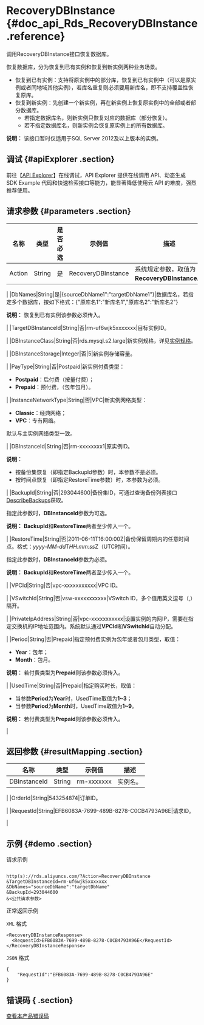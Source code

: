 # RecoveryDBInstance {#doc_api_Rds_RecoveryDBInstance .reference}

调用RecoveryDBInstance接口恢复数据库。

恢复数据库，分为恢复到已有实例和恢复到新实例两种业务场景。

-   恢复到已有实例：支持将原实例中的部分库，恢复到已有实例中（可以是原实例或者同地域其他实例），若库名重复则必须要用新库名，即不支持覆盖性恢复原库。
-   恢复到新实例：先创建一个新实例，再在新实例上恢复原实例中的全部或者部分数据库。
    -   若指定数据库名，则新实例只恢复对应的数据库（部分恢复）。
    -   若不指定数据库名，则新实例会恢复原实例上的所有数据库。

**说明：** 该接口暂时仅适用于SQL Server 2012及以上版本的实例。

## 调试 {#apiExplorer .section}

前往【[API Explorer](https://api.aliyun.com/#product=Rds&api=RecoveryDBInstance)】在线调试，API Explorer 提供在线调用 API、动态生成 SDK Example 代码和快速检索接口等能力，能显著降低使用云 API 的难度，强烈推荐使用。

## 请求参数 {#parameters .section}

|名称|类型|是否必选|示例值|描述|
|--|--|----|---|--|
|Action|String|是|RecoveryDBInstance|系统规定参数，取值为：**RecoveryDBInstance**。

 |
|DbNames|String|是|\{sourceDbName1":"targetDbName1"\}|数据库名，若指定多个数据库，按如下格式：\{"原库名1":"新库名1","原库名2":"新库名2"\}

 **说明：** 恢复到已有实例该参数必须传入。

 |
|TargetDBInstanceId|String|否|rm-uf6wjk5xxxxxxx|目标实例ID。

 |
|DBInstanceClass|String|否|rds.mysql.s2.large|新实例规格，详见[实例规格](~~26312~~)。

 |
|DBInstanceStorage|Integer|否|5|新实例存储容量。

 |
|PayType|String|否|Postpaid|新实例付费类型：

 -   **Postpaid**：后付费（按量付费）；
-   **Prepaid**：预付费，（包年包月）。

 |
|InstanceNetworkType|String|否|VPC|新实例网络类型：

 -   **Classic**：经典网络；
-   **VPC**：专有网络。

 默认与主实例网络类型一致。

 |
|DBInstanceId|String|否|rm-xxxxxxxx1|原实例ID。

 **说明：** 

-   按备份集恢复（即指定BackupId参数）时，本参数不是必须。
-   按时间点恢复（即指定RestoreTime参数）时，本参数为必须。

 |
|BackupId|String|否|293044600|备份集ID，可通过查询备份列表接口[DescribeBackups](~~26273~~)获取。

 指定此参数时，**DBInstanceId**参数为可选。

 **说明：** **BackupId**和**RestoreTime**两者至少传入一个。

 |
|RestoreTime|String|否|2011-06-11T16:00:00Z|备份保留周期内的任意时间点。格式：*yyyy-MM-dd*T*HH:mm:ss*Z（UTC时间）。

 指定此参数时，**DBInstanceId**参数为必须。

 **说明：** **BackupId**和**RestoreTime**两者至少传入一个。

 |
|VPCId|String|否|vpc-xxxxxxxxxxx|VPC ID。

 |
|VSwitchId|String|否|vsw-xxxxxxxxxxx|VSwitch ID，多个值用英文逗号（,）隔开。

 |
|PrivateIpAddress|String|否|vpc-xxxxxxxxxxx|设置实例的内网IP，需要在指定交换机的IP地址范围内。系统默认通过**VPCId**和**VSwitchId**自动分配。

 |
|Period|String|否|Prepaid|指定预付费实例为包年或者包月类型，取值：

 -   **Year**：包年；
-   **Month**：包月。

 **说明：** 若付费类型为**Prepaid**则该参数必须传入。

 |
|UsedTime|String|否|Prepaid|指定购买时长，取值：

 -   当参数**Period**为**Year**时，UsedTime取值为**1~3**；
-   当参数**Period**为**Month**时，UsedTime取值为**1~9**。

 **说明：** 若付费类型为**Prepaid**则该参数必须传入。

 |

## 返回参数 {#resultMapping .section}

|名称|类型|示例值|描述|
|--|--|---|--|
|DBInstanceId|String|rm-xxxxxxx|实例名。

 |
|OrderId|String|543254874|订单ID。

 |
|RequestId|String|EFB6083A-7699-489B-8278-C0CB4793A96E|请求ID。

 |

## 示例 {#demo .section}

请求示例

``` {#request_demo}

http(s)://rds.aliyuncs.com/?Action=RecoveryDBInstance
&TargetDBInstanceId=rm-uf6wjk5xxxxxxx
&DbNames="sourceDbName":"targetDbName"
&BackupId=293044600
&<公共请求参数>

```

正常返回示例

`XML` 格式

``` {#xml_return_success_demo}
<RecoveryDBInstanceResponse>
  <RequestId>EFB6083A-7699-489B-8278-C0CB4793A96E</RequestId>
</RecoveryDBInstanceResponse>

```

`JSON` 格式

``` {#json_return_success_demo}
{
	"RequestId":"EFB6083A-7699-489B-8278-C0CB4793A96E"
}
```

## 错误码 { .section}

[查看本产品错误码](https://error-center.aliyun.com/status/product/Rds)

